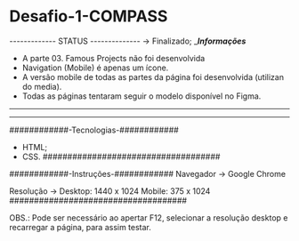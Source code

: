 # Desafio-1-COMPASS

-------------   STATUS  --------------
-> Finalizado;
______________Informações_____________
- A parte 03. Famous Projects não foi 
desenvolvida
- Navigation (Mobile) é apenas um 
ícone.
- A versão mobile de todas as partes 
da página foi desenvolvida (utilizan
do media).
- Todas as páginas tentaram seguir o 
modelo disponível no Figma.
______________________________________
--------------------------------------

############-Tecnologias-############ 
- HTML;
- CSS.
############_############_############ 


############-Instruções-############ 
Navegador -> Google Chrome

Resolução -> Desktop: 1440 x 1024
               Mobile: 375 x 1024
############_############_############ 

OBS.: Pode ser necessário ao apertar F12, selecionar a resolução desktop e recarregar a página, para assim testar.
